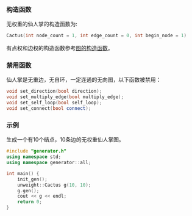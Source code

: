 ### 构造函数

无权重的仙人掌的构造函数为:

```cpp
Cactus(int node_count = 1, int edge_count = 0, int begin_node = 1) 
```

有点权和边权的构造函数参考[图的构造函数](/user/rand_tree/basic_tree_graph.md#构造函数)。

### 禁用函数

仙人掌是无重边，无自环，一定连通的无向图，以下函数被禁用：

```cpp
void set_direction(bool direction);
void set_multiply_edge(bool multiply_edge);
void set_self_loop(bool self_loop);
void set_connect(bool connect);
```

### 示例

生成一个有$10$个结点，$10$条边的无权重仙人掌图。

```cpp
#include "generator.h"
using namespace std;
using namespace generator::all;

int main() {
    init_gen();
    unweight::Cactus g(10, 10);
    g.gen();
    cout << g << endl;
    return 0;
}
```